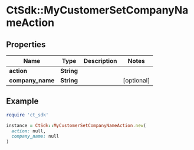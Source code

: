 # CtSdk::MyCustomerSetCompanyNameAction

## Properties

| Name | Type | Description | Notes |
| ---- | ---- | ----------- | ----- |
| **action** | **String** |  |  |
| **company_name** | **String** |  | [optional] |

## Example

```ruby
require 'ct_sdk'

instance = CtSdk::MyCustomerSetCompanyNameAction.new(
  action: null,
  company_name: null
)
```

